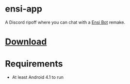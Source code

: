 # ensi-app

A Discord ripoff where you can chat with a <a href="https://aliernfrog.glitch.me/ensibot">Ensi Bot</a> remake.

# <a href="https://github.com/aliernfrog/ensi-app/releases">Download</a>

# Requirements
- At least Android 4.1 to run
